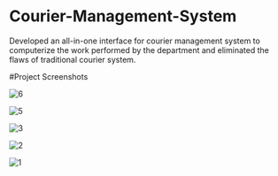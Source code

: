 # Courier-Management-System
Developed an all-in-one interface for courier management system to computerize the work performed by the department and eliminated the flaws of traditional courier system.

#Project Screenshots

![6](https://github.com/MadhurMehta07/Courier-Management-System/assets/72685410/438fff9e-b949-4032-9e39-225a8c6bf080)


![5](https://github.com/MadhurMehta07/Courier-Management-System/assets/72685410/3dcbb057-d2d5-4a1f-8ef9-6efff246c14f)


![3](https://github.com/MadhurMehta07/Courier-Management-System/assets/72685410/7d75478a-1f1f-463e-bb24-fd97af234344)


![2](https://github.com/MadhurMehta07/Courier-Management-System/assets/72685410/59f365a2-d95f-40e1-be9f-a0a5c2d74135)


![1](https://github.com/MadhurMehta07/Courier-Management-System/assets/72685410/13ba66bc-1fa9-4986-9260-715c1721d172)
